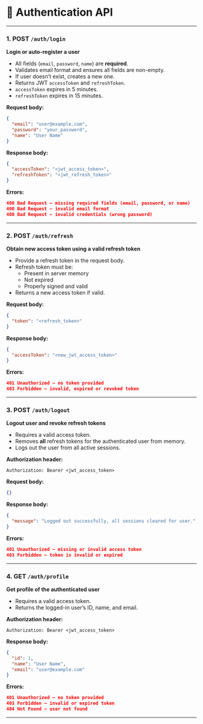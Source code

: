 # 🔐 Authentication API

---

### 1. POST `/auth/login`

**Login or auto-register a user**

- All fields (`email`, `password`, `name`) are **required**.
- Validates email format and ensures all fields are non-empty.
- If user doesn’t exist, creates a new one.
- Returns JWT `accessToken` and `refreshToken`.
- `accessToken` expires in 5 minutes.
- `refreshToken` expires in 15 minutes.

**Request body:**

```json
{
  "email": "user@example.com",
  "password": "your_password",
  "name": "User Name"
}
```

**Response body:**

```json
{
  "accessToken": "<jwt_access_token>",
  "refreshToken": "<jwt_refresh_token>"
}
```

**Errors:**

```json
400 Bad Request — missing required fields (email, password, or name)
400 Bad Request — invalid email format
400 Bad Request — invalid credentials (wrong password)
```

---

### 2. POST `/auth/refresh`

**Obtain new access token using a valid refresh token**

- Provide a refresh token in the request body.
- Refresh token must be:
  - Present in server memory
  - Not expired
  - Properly signed and valid
- Returns a new access token if valid.

**Request body:**

```json
{
  "token": "<refresh_token>"
}
```

**Response body:**

```json
{
  "accessToken": "<new_jwt_access_token>"
}
```

**Errors:**

```json
401 Unauthorized — no token provided
403 Forbidden — invalid, expired or revoked token
```

---

### 3. POST `/auth/logout`

**Logout user and revoke refresh tokens**

- Requires a valid access token.
- Removes **all** refresh tokens for the authenticated user from memory.
- Logs out the user from all active sessions.

**Authorization header:**

```
Authorization: Bearer <jwt_access_token>
```

**Request body:**

```json
{}
```

**Response body:**

```json
{
  "message": "Logged out successfully, all sessions cleared for user."
}
```

**Errors:**

```json
401 Unauthorized — missing or invalid access token
403 Forbidden — token is invalid or expired
```

---

### 4. GET `/auth/profile`

**Get profile of the authenticated user**

- Requires a valid access token.
- Returns the logged-in user’s ID, name, and email.

**Authorization header:**

```
Authorization: Bearer <jwt_access_token>
```

**Response body:**

```json
{
  "id": 1,
  "name": "User Name",
  "email": "user@example.com"
}
```

**Errors:**

```json
401 Unauthorized — no token provided
403 Forbidden — invalid or expired token
404 Not Found — user not found
```

---
